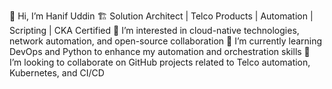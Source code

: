 👋 Hi, I’m Hanif Uddin
🏗️ Solution Architect | Telco Products | Automation | Scripting | CKA Certified
👀 I’m interested in cloud-native technologies, network automation, and open-source collaboration
🌱 I’m currently learning DevOps and Python to enhance my automation and orchestration skills
💞️ I’m looking to collaborate on GitHub projects related to Telco automation, Kubernetes, and CI/CD
<!---
hmsohag/hmsohag is a ✨ special ✨ repository because its `README.md` (this file) appears on your GitHub profile.
You can click the Preview link to take a look at your changes.
--->
